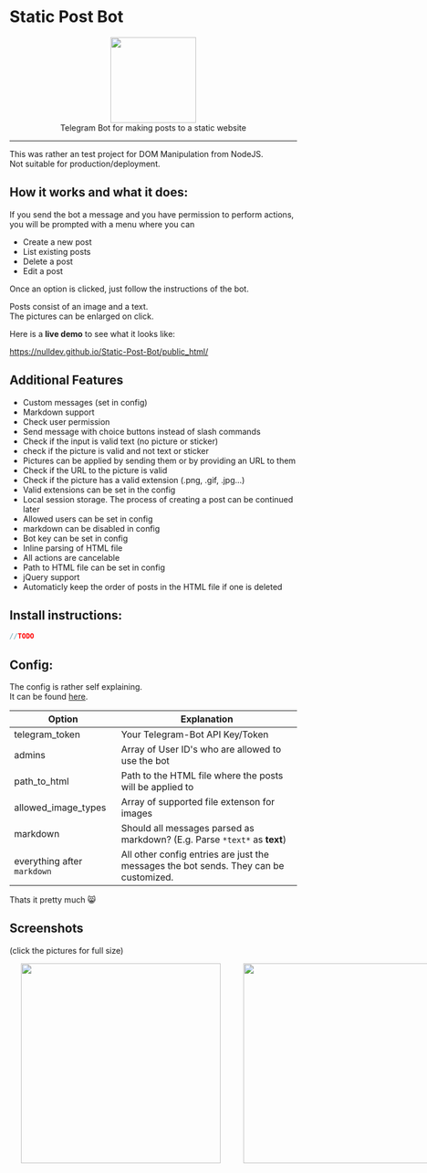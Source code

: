 # Static Post Bot

<p align="center">
<img height="150" width="auto" src="https://raw.githubusercontent.com/NullDev/Static-Post-Bot/master/.img/bot.gif" /><br>
Telegram Bot for making posts to a static website
</p>

<hr>

This was rather an test project for DOM Manipulation from NodeJS. <br>
Not suitable for production/deployment.

## How it works and what it does:

If you send the bot a message and you have permission to perform actions, you will be prompted with a menu where you can

- Create a new post
- List existing posts
- Delete a post
- Edit a post

Once an option is clicked, just follow the instructions of the bot. 

Posts consist of an image and a text. <br>
The pictures can be enlarged on click. 

Here is a **live demo** to see what it looks like:

https://nulldev.github.io/Static-Post-Bot/public_html/

## Additional Features

- Custom messages (set in config)
- Markdown support
- Check user permission
- Send message with choice buttons instead of slash commands
- Check if the input is valid text (no picture or sticker)
- check if the picture is valid and not text or sticker
- Pictures can be applied by sending them or by providing an URL to them
- Check if the URL to the picture is valid
- Check if the picture has a valid extension (.png, .gif, .jpg...)
- Valid extensions can be set in the config
- Local session storage. The process of creating a post can be continued later
- Allowed users can be set in config
- markdown can be disabled in config
- Bot key can be set in config
- Inline parsing of HTML file
- All actions are cancelable 
- Path to HTML file can be set in config
- jQuery support
- Automaticly keep the order of posts in the HTML file if one is deleted

## Install instructions: 

```javascript
//TODO
```

## Config:

The config is rather self explaining. <br>
It can be found [here](https://github.com/NullDev/Static-Post-Bot/blob/master/config.json).

| Option | Explanation |
|--------|-------------|
| telegram_token | Your Telegram-Bot API Key/Token |
| admins | Array of User ID's who are allowed to use the bot |
| path_to_html | Path to the HTML file where the posts will be applied to |
| allowed_image_types | Array of supported file extenson for images |
| markdown | Should all messages parsed as markdown? (E.g. Parse `*text*` as **text**) |
| everything after `markdown` | All other config entries are just the messages the bot sends. They can be customized. |

Thats it pretty much :smile_cat:

## Screenshots 
(click the pictures for full size)

<div align="center" style="display:flex; text-align:center;">
<img height="350" width="auto" src="https://raw.githubusercontent.com/NullDev/Static-Post-Bot/master/.img/scr1.png" hspace="20" />
<img height="350" width="auto" src="https://raw.githubusercontent.com/NullDev/Static-Post-Bot/master/.img/scr2.png" hspace="20" />
</div>
